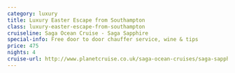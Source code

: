 ```yaml
---
category: luxury
title: Luxury Easter Escape from Southampton
class: luxury-easter-escape-from-southampton
cruiseline: Saga Ocean Cruise - Saga Sapphire
special-info: Free door to door chauffer service, wine & tips
price: 475
nights: 4
cruise-url: http://www.planetcruise.co.uk/saga-ocean-cruises/saga-sapphire/14-april-2017/117278?utm_medium=referral&utm_source=secret-escapes&utm_campaign=website
---
```

